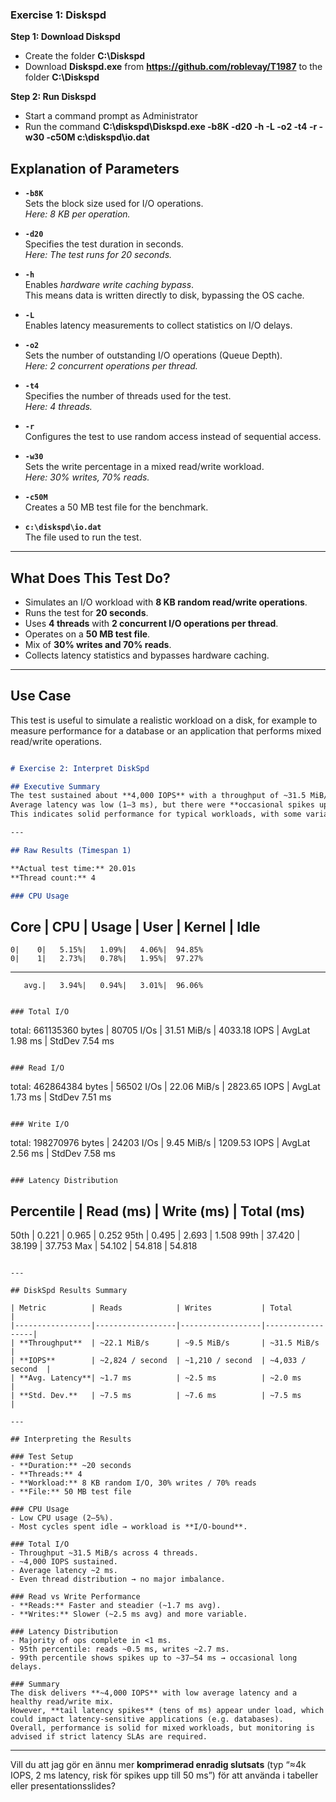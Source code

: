 ### Exercise 1: Diskspd

**Step 1: Download Diskspd**

- Create the folder **C:\Diskspd**
- Download **Diskspd.exe** from **https://github.com/roblevay/T1987** to the folder **C:\Diskspd**

**Step 2: Run Diskspd**

- Start a command prompt as Administrator
- Run the command **C:\diskspd\Diskspd.exe -b8K -d20 -h -L -o2 -t4 -r -w30 -c50M c:\diskspd\io.dat**

## Explanation of Parameters

- **`-b8K`**  
  Sets the block size used for I/O operations.  
  *Here: 8 KB per operation.*

- **`-d20`**  
  Specifies the test duration in seconds.  
  *Here: The test runs for 20 seconds.*

- **`-h`**  
  Enables *hardware write caching bypass*.  
  This means data is written directly to disk, bypassing the OS cache.

- **`-L`**  
  Enables latency measurements to collect statistics on I/O delays.

- **`-o2`**  
  Sets the number of outstanding I/O operations (Queue Depth).  
  *Here: 2 concurrent operations per thread.*

- **`-t4`**  
  Specifies the number of threads used for the test.  
  *Here: 4 threads.*

- **`-r`**  
  Configures the test to use random access instead of sequential access.

- **`-w30`**  
  Sets the write percentage in a mixed read/write workload.  
  *Here: 30% writes, 70% reads.*

- **`-c50M`**  
  Creates a 50 MB test file for the benchmark.

- **`c:\diskspd\io.dat`**  
  The file used to run the test.

---

## What Does This Test Do?

- Simulates an I/O workload with **8 KB random read/write operations**.  
- Runs the test for **20 seconds**.  
- Uses **4 threads** with **2 concurrent I/O operations per thread**.  
- Operates on a **50 MB test file**.  
- Mix of **30% writes and 70% reads**.  
- Collects latency statistics and bypasses hardware caching.

---

## Use Case

This test is useful to simulate a realistic workload on a disk, for example to measure performance for a database or an application that performs mixed read/write operations.


```markdown

# Exercise 2: Interpret DiskSpd

## Executive Summary
The test sustained about **4,000 IOPS** with a throughput of ~31.5 MiB/s.  
Average latency was low (1–3 ms), but there were **occasional spikes up to 50 ms**.  
This indicates solid performance for typical workloads, with some variability in tail latency.

---

## Raw Results (Timespan 1)

**Actual test time:** 20.01s  
**Thread count:** 4  

### CPU Usage
```

## Core | CPU |  Usage |  User  | Kernel |  Idle

```
0|    0|   5.15%|   1.09%|   4.06%|  94.85%
0|    1|   2.73%|   0.78%|   1.95%|  97.27%
```

---

```
   avg.|   3.94%|   0.94%|   3.01%|  96.06%
```

```

### Total I/O
```

total: 661135360 bytes | 80705 I/Os | 31.51 MiB/s | 4033.18 IOPS | AvgLat 1.98 ms | StdDev 7.54 ms

```

### Read I/O
```

total: 462864384 bytes | 56502 I/Os | 22.06 MiB/s | 2823.65 IOPS | AvgLat 1.73 ms | StdDev 7.51 ms

```

### Write I/O
```

total: 198270976 bytes | 24203 I/Os |  9.45 MiB/s | 1209.53 IOPS | AvgLat 2.56 ms | StdDev 7.58 ms

```

### Latency Distribution
```

## Percentile | Read (ms) | Write (ms) | Total (ms)

50th    |    0.221  |    0.965   |    0.252
95th    |    0.495  |    2.693   |    1.508
99th    |   37.420  |   38.199   |   37.753
Max     |   54.102  |   54.818   |   54.818

```

---

## DiskSpd Results Summary

| Metric          | Reads            | Writes           | Total            |
|-----------------|------------------|------------------|------------------|
| **Throughput**  | ~22.1 MiB/s      | ~9.5 MiB/s       | ~31.5 MiB/s      |
| **IOPS**        | ~2,824 / second  | ~1,210 / second  | ~4,033 / second  |
| **Avg. Latency**| ~1.7 ms          | ~2.5 ms          | ~2.0 ms          |
| **Std. Dev.**   | ~7.5 ms          | ~7.6 ms          | ~7.5 ms          |

---

## Interpreting the Results

### Test Setup
- **Duration:** ~20 seconds  
- **Threads:** 4  
- **Workload:** 8 KB random I/O, 30% writes / 70% reads  
- **File:** 50 MB test file  

### CPU Usage
- Low CPU usage (2–5%).  
- Most cycles spent idle → workload is **I/O-bound**.  

### Total I/O
- Throughput ~31.5 MiB/s across 4 threads.  
- ~4,000 IOPS sustained.  
- Average latency ~2 ms.  
- Even thread distribution → no major imbalance.  

### Read vs Write Performance
- **Reads:** Faster and steadier (~1.7 ms avg).  
- **Writes:** Slower (~2.5 ms avg) and more variable.  

### Latency Distribution
- Majority of ops complete in <1 ms.  
- 95th percentile: reads ~0.5 ms, writes ~2.7 ms.  
- 99th percentile shows spikes up to ~37–54 ms → occasional long delays.  

### Summary
The disk delivers **~4,000 IOPS** with low average latency and a healthy read/write mix.  
However, **tail latency spikes** (tens of ms) appear under load, which could impact latency-sensitive applications (e.g. databases).  
Overall, performance is solid for mixed workloads, but monitoring is advised if strict latency SLAs are required.
```

---

Vill du att jag gör en ännu mer **komprimerad enradig slutsats** (typ “≈4k IOPS, 2 ms latency, risk för spikes upp till 50 ms”) för att använda i tabeller eller presentationsslides?

